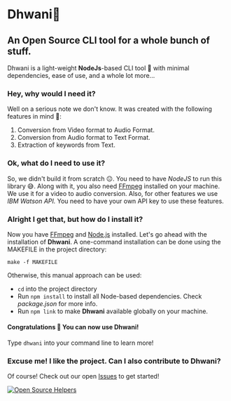 # Dhwani🎵
## An Open Source CLI tool for a whole bunch of stuff.
Dhwani is a light-weight **NodeJs**-based CLI tool 🚀 with minimal dependencies, ease of use, and a whole lot more...

### Hey, why would I need it?
Well on a serious note we don't know. It was created with the following features in mind 🤗:
1. Conversion from Video format to Audio Format.
2. Conversion from Audio format to Text Format.
3. Extraction of keywords from Text.

### Ok, what do I need to use it?
So, we didn't build it from scratch 😐. You need to have *NodeJS* to run this library 😅.
Along with it, you also need [FFmpeg](http://ffmpeg.org/) installed on your machine. We use it for a video to audio conversion.
Also, for other features we use *IBM Watson API.* You need to have your own API key to use these features.

### Alright I get that, but how do I install it?
Now you have [FFmpeg](http://ffmpeg.org/) and [Node.js](https://nodejs.org/) installed. Let's go ahead with the installation of **Dhwani**.
A one-command installation can be done using the MAKEFILE in the project directory:
```
make -f MAKEFILE
```
Otherwise, this manual approach can be used:
* `cd` into the project directory
* Run `npm install` to install all Node-based dependencies. Check *package.json* for more info.
* Run `npm link` to make **Dhwani** available globally on your machine.

#### Congratulations 👏 You can now use Dhwani!
Type `dhwani` into your command line to learn more!

### Excuse me! I like the project. Can I also contribute to Dhwani?
Of course! Check out our open [Issues](https://github.com/sagar-jadhav/dhwani/issues) to get started!

[![Open Source Helpers](https://www.codetriage.com/sagar-jadhav/dhwani/badges/users.svg)](https://www.codetriage.com/sagar-jadhav/dhwani)
